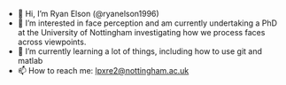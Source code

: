 - 👋 Hi, I’m Ryan Elson (@ryanelson1996)
- 👀 I’m interested in face perception and am currently undertaking a PhD at the University of Nottingham investigating how we process faces across viewpoints.
- 🌱 I’m currently learning a lot of things, including how to use git and matlab 
- 📫 How to reach me: lpxre2@nottingham.ac.uk

<!---
ryanelson1996/ryanelson1996 is a ✨ special ✨ repository because its `README.md` (this file) appears on your GitHub profile.
You can click the Preview link to take a look at your changes.
--->
